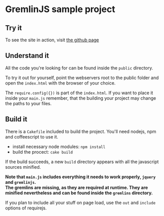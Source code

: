 # GremlinJS sample project

## Try it

To see the site in action, visit [the github page](http://grmlin.github.com/gremlinjs_sample/)

## Understand it

All the code you're looking for can be found inside the `public` directory.

To try it out for yourself, point the webservers root to the public folder and open the `index.html` with the browser of
your choice.

The `require.config({})` is part of the `index.html`. If you want to place it inside your `main.js` remember, that the
building your project may  change the paths to your files.

## Build it

There is a `Cakefile` included to build the project. You'll need nodejs, npm and coffeescript to use it.

- install necessary node modules: `npm install`
- build the procect: `cake build`

If the build succeeds, a new `build` directory appears with all the javascript sources minified.

**Note that `main.js` includes everything it needs to work properly, `jquery` and `gremlinjs`.**   
**The gremlins are missing, as they are required at runtime. They are minified nevertheless and can be found inside the
`gremlins` directory.**

If you plan to include all your stuff on page load, use the `out` and `include` options of requirejs.